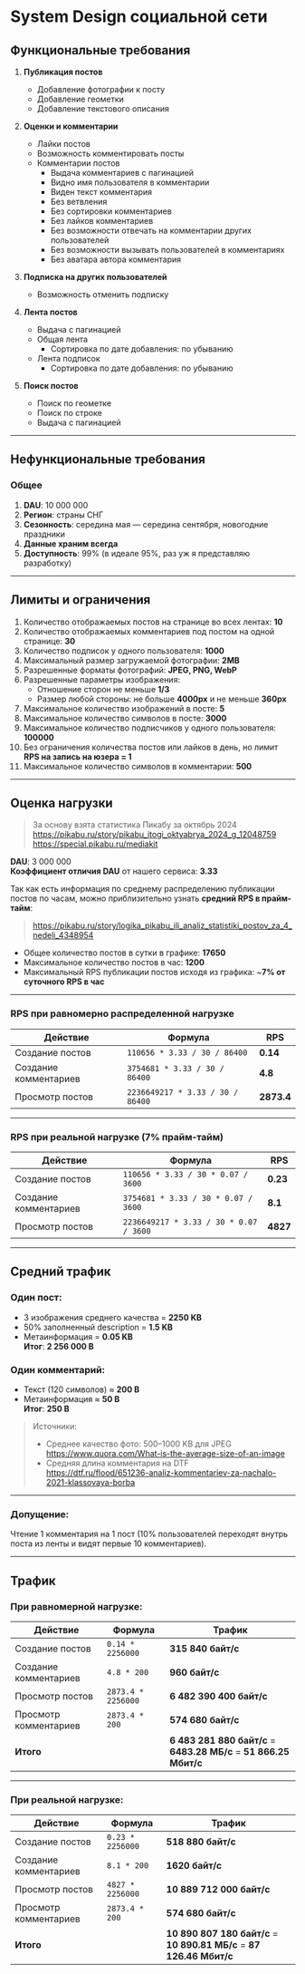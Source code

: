 # System Design социальной сети

## Функциональные требования

1. **Публикация постов**
   - Добавление фотографии к посту
   - Добавление геометки
   - Добавление текстового описания

2. **Оценки и комментарии**
   - Лайки постов
   - Возможность комментировать посты
   - Комментарии постов
     - Выдача комментариев с пагинацией
     - Видно имя пользователя в комментарии
     - Виден текст комментария
     - Без ветвления
     - Без сортировки комментариев
     - Без лайков комментариев
     - Без возможности отвечать на комментарии других пользователей
     - Без возможности вызывать пользователей в комментариях
     - Без аватара автора комментария

3. **Подписка на других пользователей**
   - Возможность отменить подписку

4. **Лента постов**
   - Выдача с пагинацией
   - Общая лента
     - Сортировка по дате добавления: по убыванию
   - Лента подписок
     - Сортировка по дате добавления: по убыванию

5. **Поиск постов**
   - Поиск по геометке
   - Поиск по строке
   - Выдача с пагинацией

---

## Нефункциональные требования

### Общее

1. **DAU**: 10 000 000  
2. **Регион**: страны СНГ  
3. **Сезонность**: середина мая — середина сентября, новогодние праздники  
4. **Данные храним всегда**  
5. **Доступность**: 99% (в идеале 95%, раз уж я представляю разработку)  

---

## Лимиты и ограничения

1. Количество отображаемых постов на странице во всех лентах: **10**
2. Количество отображаемых комментариев под постом на одной странице: **30**
3. Количество подписок у одного пользователя: **1000**
4. Максимальный размер загружаемой фотографии: **2MB**
5. Разрешенные форматы фотографий: **JPEG, PNG, WebP**
6. Разрешенные параметры изображения:
   - Отношение сторон не меньше **1/3**
   - Размер любой стороны: не больше **4000px** и не меньше **360px**
7. Максимальное количество изображений в посте: **5**
8. Максимальное количество символов в посте: **3000**
9. Максимальное количество подписчиков у одного пользователя: **100000**
10. Без ограничения количества постов или лайков в день, но лимит **RPS на запись на юзера = 1**
11. Максимальное количество символов в комментарии: **500**

---

## Оценка нагрузки

> За основу взята статистика Пикабу за октябрь 2024  
> https://pikabu.ru/story/pikabu_itogi_oktyabrya_2024_g_12048759  
> https://special.pikabu.ru/mediakit  

**DAU**: 3 000 000  
**Коэффициент отличия DAU** от нашего сервиса: **3.33**

Так как есть информация по среднему распределению публикации постов по часам, можно приблизительно узнать **средний RPS в прайм-тайм**:  
> https://pikabu.ru/story/logika_pikabu_ili_analiz_statistiki_postov_za_4_nedeli_4348954  

- Общее количество постов в сутки в графике: **17650**
- Максимальное количество постов в час: **1200**
- Максимальный RPS публикации постов исходя из графика: ~**7% от суточного RPS в час**

---

### RPS при равномерно распределенной нагрузке

| Действие               | Формула | RPS |
|------------------------|---------|-----|
| Создание постов        | `110656 * 3.33 / 30 / 86400` | **0.14** |
| Создание комментариев  | `3754681 * 3.33 / 30 / 86400` | **4.8** |
| Просмотр постов        | `2236649217 * 3.33 / 30 / 86400` | **2873.4** |

---

### RPS при реальной нагрузке (7% прайм-тайм)

| Действие               | Формула | RPS |
|------------------------|---------|-----|
| Создание постов        | `110656 * 3.33 / 30 * 0.07 / 3600` | **0.23** |
| Создание комментариев  | `3754681 * 3.33 / 30 * 0.07 / 3600` | **8.1** |
| Просмотр постов        | `2236649217 * 3.33 / 30 * 0.07 / 3600` | **4827** |

---

## Средний трафик

### Один пост:

- 3 изображения среднего качества = **2250 KB**
- 50% заполненный description = **1.5 KB**
- Метаинформация = **0.05 KB**  
**Итог**: **2 256 000 B**

### Один комментарий:

- Текст (120 символов) ≈ **200 B**
- Метаинформация ≈ **50 B**  
**Итог**: **250 B**

> Источники:
> - Среднее качество фото: 500–1000 KB для JPEG  
>   https://www.quora.com/What-is-the-average-size-of-an-image  
> - Средняя длина комментария на DTF  
>   https://dtf.ru/flood/651236-analiz-kommentariev-za-nachalo-2021-klassovaya-borba  

---

### Допущение:

Чтение 1 комментария на 1 пост (10% пользователей переходят внутрь поста из ленты и видят первые 10 комментариев).

---

## Трафик

### При равномерной нагрузке:

| Действие               | Формула | Трафик |
|------------------------|---------|--------|
| Создание постов        | `0.14 * 2256000` | **315 840 байт/с** |
| Создание комментариев  | `4.8 * 200` | **960 байт/с** |
| Просмотр постов        | `2873.4 * 2256000` | **6 482 390 400 байт/с** |
| Просмотр комментариев  | `2873.4 * 200` | **574 680 байт/с** |
| **Итого**              |          | **6 483 281 880 байт/с** = **6483.28 МБ/с** = **51 866.25 Мбит/с** |

---

### При реальной нагрузке:

| Действие               | Формула | Трафик |
|------------------------|---------|--------|
| Создание постов        | `0.23 * 2256000` | **518 880 байт/с** |
| Создание комментариев  | `8.1 * 200` | **1620 байт/с** |
| Просмотр постов        | `4827 * 2256000` | **10 889 712 000 байт/с** |
| Просмотр комментариев  | `2873.4 * 200` | **574 680 байт/с** |
| **Итого**              |          | **10 890 807 180 байт/с** = **10 890.81 МБ/с** = **87 126.46 Мбит/с** |
